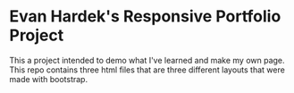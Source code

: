 # Evan Hardek's Responsive Portfolio Project
This a project intended to demo what I've learned and make my own page. This repo contains three html files that are three different layouts that were made with bootstrap.
